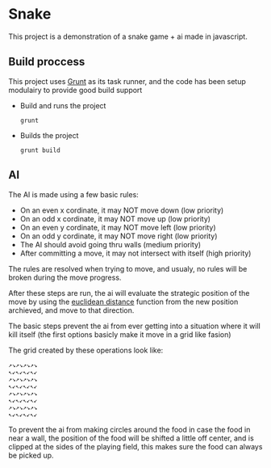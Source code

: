# Snake

This project is a demonstration of a snake game + ai made in javascript.

## Build proccess

This project uses [Grunt](https://gruntjs.com/getting-started#working-with-an-existing-grunt-project) as its task runner, 
and the code has been setup modulairy to provide good build support

 * Build and runs the project
   ```shell
   grunt
   ```
  
 * Builds the project
   ```shell
   grunt build
   ```
   
## AI

The AI is made using a few basic rules:

* On an even x cordinate, it may NOT move down (low priority)
* On an odd x cordinate, it may NOT move up (low priority)
* On an even y cordinate, it may NOT move left (low priority)
* On an odd y cordinate, it may NOT move right (low priority)
* The AI should avoid going thru walls (medium priority)
* After committing a move, it may not intersect with itself (high priority)

The rules are resolved when trying to move, and usualy, no rules will be broken during the move progress.

After these steps are run, the ai will evaluate the strategic position of the move by using the 
[euclidean distance](https://en.wikipedia.org/wiki/Euclidean_distance) function from the new position archieved, 
and move to that direction.

The basic steps prevent the ai from ever getting into a situation where it will kill itself
(the first options basicly make it move in a grid like fasion)

The grid created by these operations look like:

    ↗️↘️↗️↘️↗️↘️↗️↘️
    ↖️↙️↖️↙️↖️↙️↖️↙️
    ↗️↘️↗️↘️↗️↘️↗️↘️
    ↖️↙️↖️↙️↖️↙️↖️↙️
    ↗️↘️↗️↘️↗️↘️↗️↘️
    ↖️↙️↖️↙️↖️↙️↖️↙️
    ↗️↘️↗️↘️↗️↘️↗️↘️
    ↖️↙️↖️↙️↖️↙️↖️↙️ 
    
To prevent the ai from making circles around the food in case the food in near a wall, the position of the food will be
shifted a little off center, and is clipped at the sides of the playing field, this makes sure the food can always be picked up.
